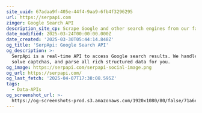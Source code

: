 ```yaml
---
site_uuid: 67adaa9f-405e-44f4-9aa9-6fb4f3296295
url: https://serpapi.com
zinger: Google Search API
description_site_cp: Scrape Google and other search engines from our fast, easy, and complete API.
date_modified: 2025-03-24T00:00:00.000Z
date_created: '2025-03-30T05:44:14.848Z'
og_title: 'SerpApi: Google Search API'
og_description: >-
  SerpApi is a real-time API to access Google search results. We handle proxies,
  solve captchas, and parse all rich structured data for you.
og_image: https://serpapi.com/serpapi-social-image.png
og_url: https://serpapi.com/
og_last_fetch: '2025-04-07T17:38:08.595Z'
tags:
  - Data-APIs
og_screenshot_url: >-
  https://og-screenshots-prod.s3.amazonaws.com/1920x1080/80/false/71a6e0ee8382646403935597d480bbbf533ee06d83dfc1ebef60979b9d4d2f4c.jpeg
---
```



